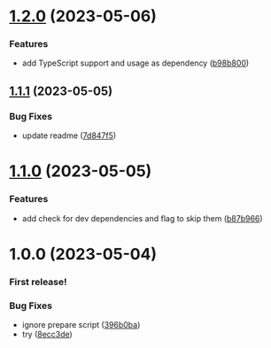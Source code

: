 # [1.2.0](https://github.com/dschewchenko/just-check/compare/v1.1.1...v1.2.0) (2023-05-06)


### Features

* add TypeScript support and usage as dependency ([b98b800](https://github.com/dschewchenko/just-check/commit/b98b800d4dc70b81689a7ab638fce1dcc443d9e7))

## [1.1.1](https://github.com/dschewchenko/just-check/compare/v1.1.0...v1.1.1) (2023-05-05)


### Bug Fixes

* update readme ([7d847f5](https://github.com/dschewchenko/just-check/commit/7d847f52c24e412fb8f2b8e3dd29710b7aadbeea))

# [1.1.0](https://github.com/dschewchenko/just-check/compare/v1.0.0...v1.1.0) (2023-05-05)


### Features

* add check for dev dependencies and flag to skip them ([b87b966](https://github.com/dschewchenko/just-check/commit/b87b9668ed0af88051c5f04d633b9d9ee3f916fb))

# 1.0.0 (2023-05-04)

### First release!

### Bug Fixes

* ignore prepare script ([396b0ba](https://github.com/dschewchenko/just-check/commit/396b0bada2c7094772ae8d565fed3e92c82c8aab))
* try ([8ecc3de](https://github.com/dschewchenko/just-check/commit/8ecc3de13419a2898054047c05932650e3bc3208))
